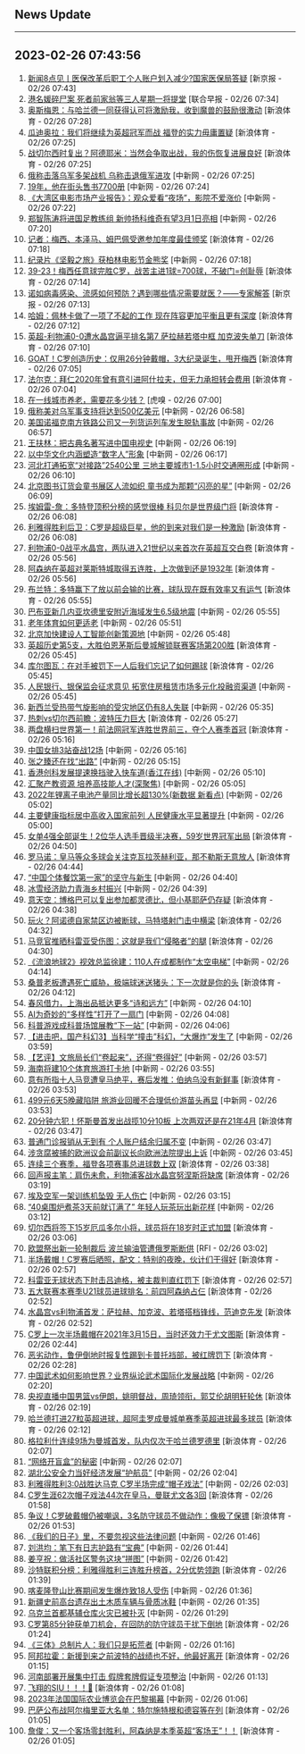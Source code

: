 ## News Update
---
2023-02-26 07:43:56
---
1. <a target="_blank" href="https://www.bjnews.com.cn/detail-167736621914569.html">新闻8点见丨医保改革后职工个人账户划入减少?国家医保局答疑</a> [新京报 - 02/26 07:43]
2. <a target="_blank" href="https://www.zaobao.com/realtime/china/story20230226-1367020">港名媛碎尸案  死者前家翁等三人星期一将提堂</a> [联合早报 - 02/26 07:34]
3. <a target="_blank" href="https://k.sina.cn/article_2018499075_784fda0302001lttu.html?from=sports&subch=osport">奥斯梅恩：与哈兰德一同获得认可将激励我，收到魔兽的鼓励很激动</a> [新浪体育 - 02/26 07:28]
4. <a target="_blank" href="https://k.sina.cn/article_2018499075_784fda0302001ltts.html?from=sports&subch=osport">瓜迪奥拉：我们将继续为英超冠军而战 福登的实力毋庸置疑</a> [新浪体育 - 02/26 07:25]
5. <a target="_blank" href="https://k.sina.cn/article_2018499075_784fda0302001lttr.html?from=sports&subch=osport">战切尔西时复出？阿德耶米：当然会争取出战，我的伤恢复进展良好</a> [新浪体育 - 02/26 07:25]
6. <a target="_blank" href="http://www.chinanews.com//gj/2023/02-26/9960955.shtml">俄称击落乌军多架战机 乌称击退俄军进攻</a> [中新网 - 02/26 07:25]
7. <a target="_blank" href="http://www.chinanews.com//sh/2023/02-26/9960954.shtml">19年，他在街头售书7700册</a> [中新网 - 02/26 07:24]
8. <a target="_blank" href="http://www.chinanews.com//cul/2023/02-26/9960953.shtml">《大湾区电影市场产业报告》：观众爱看“夜场”，影院不爱涨价</a> [中新网 - 02/26 07:22]
9. <a target="_blank" href="http://www.chinanews.com//ty/2023/02-26/9960952.shtml">郑智陈涛将进国足教练组 新帅扬科维奇有望3月1日亮相</a> [中新网 - 02/26 07:20]
10. <a target="_blank" href="https://k.sina.cn/article_5695956221_1538164fd020016m1g.html?from=sports&subch=osport">记者：梅西、本泽马、姆巴佩受邀参加年度最佳颁奖</a> [新浪体育 - 02/26 07:18]
11. <a target="_blank" href="http://www.chinanews.com//cul/2023/02-26/9960951.shtml">纪录片《坚毅之旅》获柏林电影节金熊奖</a> [中新网 - 02/26 07:18]
12. <a target="_blank" href="https://k.sina.cn/article_2834321443_a8f0502300100y9i1.html?from=sports&subch=global">39-23！梅西任意球完胜C罗，战苦主进1球=700球，不破门=创耻辱</a> [新浪体育 - 02/26 07:14]
13. <a target="_blank" href="https://www.bjnews.com.cn/detail-167736667814576.html">诺如病毒感染、流感如何预防？遇到哪些情况需要就医？——专家解答</a> [新京报 - 02/26 07:13]
14. <a target="_blank" href="https://k.sina.cn/article_2018499075_784fda0302001lttq.html?from=sports&subch=osport">哈姆：佩林卡做了一项了不起的工作 现在阵容更加平衡且更有深度</a> [新浪体育 - 02/26 07:12]
15. <a target="_blank" href="https://k.sina.cn/article_6507359464_183de6ce8020015kzp.html?from=sports&subch=osport">英超-利物浦0-0遭水晶宫逼平排名第7 萨拉赫若塔中框 加克波失单刀</a> [新浪体育 - 02/26 07:10]
16. <a target="_blank" href="https://k.sina.cn/article_2306880600_89803458001016ppo.html?from=sports&subch=global">GOAT！C罗创造历史：仅用26分钟戴帽，3大纪录诞生，甩开梅西</a> [新浪体育 - 02/26 07:05]
17. <a target="_blank" href="https://k.sina.cn/article_2018499075_784fda0302001lttn.html?from=sports&subch=osport">法尔克：拜仁2020年曾有意引进阿什拉夫，但无力承担转会费用</a> [新浪体育 - 02/26 07:04]
18. <a target="_blank" href="https://www.huxiu.com/article/802892.html">在一线城市养老，需要花多少钱？</a> [虎嗅 - 02/26 07:00]
19. <a target="_blank" href="http://www.chinanews.com//gj/2023/02-26/9960950.shtml">俄称美对乌军事支持将达到500亿美元</a> [中新网 - 02/26 06:58]
20. <a target="_blank" href="http://www.chinanews.com//gj/2023/02-26/9960949.shtml">美国诺福克南方铁路公司又一列货运列车发生脱轨事故</a> [中新网 - 02/26 06:57]
21. <a target="_blank" href="http://www.chinanews.com//cul/2023/02-26/9960948.shtml">王扶林：把古典名著写进中国电视史</a> [中新网 - 02/26 06:19]
22. <a target="_blank" href="http://www.chinanews.com//cul/2023/02-26/9960947.shtml">以中华文化内涵塑造“数字人”形象</a> [中新网 - 02/26 06:17]
23. <a target="_blank" href="http://www.chinanews.com//sh/2023/02-26/9960945.shtml">河北打通拓宽“对接路”2540公里 三地主要城市1-1.5小时交通圈形成</a> [中新网 - 02/26 06:10]
24. <a target="_blank" href="http://www.chinanews.com//sh/2023/02-26/9960944.shtml">北京图书订货会童书展区人流如织 童书成为那颗“闪亮的星”</a> [中新网 - 02/26 06:09]
25. <a target="_blank" href="https://k.sina.cn/article_2018499075_784fda0302001ltt2.html?from=sports&subch=osport">埃姆雷-詹：多特登顶积分榜的感觉很棒 科贝尔是世界级门将</a> [新浪体育 - 02/26 06:08]
26. <a target="_blank" href="https://k.sina.cn/article_2018499075_784fda0302001ltt1.html?from=sports&subch=osport">利雅得胜利后卫：C罗是超级巨星，他的到来对我们是一种激励</a> [新浪体育 - 02/26 06:08]
27. <a target="_blank" href="https://k.sina.cn/article_2018499075_784fda0302001ltsz.html?from=sports&subch=osport">利物浦0-0战平水晶宫，两队进入21世纪以来首次在英超互交白卷</a> [新浪体育 - 02/26 05:56]
28. <a target="_blank" href="https://k.sina.cn/article_2018499075_784fda0302001ltsy.html?from=sports&subch=osport">阿森纳在英超对莱斯特城取得五连胜，上次做到还是1932年</a> [新浪体育 - 02/26 05:56]
29. <a target="_blank" href="https://k.sina.cn/article_2018499075_784fda0302001ltsx.html?from=sports&subch=osport">布兰特：多特赢下了放以前会输的比赛，球队现在既有效率又有运气</a> [新浪体育 - 02/26 05:55]
30. <a target="_blank" href="http://www.chinanews.com//gj/2023/02-26/9960943.shtml">巴布亚新几内亚坎德里安附近海域发生6.5级地震</a> [中新网 - 02/26 05:55]
31. <a target="_blank" href="http://www.chinanews.com//cj/2023/02-26/9960942.shtml">老年体育如何更适老</a> [中新网 - 02/26 05:51]
32. <a target="_blank" href="http://www.chinanews.com//cj/2023/02-26/9960941.shtml">北京加快建设人工智能创新策源地</a> [中新网 - 02/26 05:48]
33. <a target="_blank" href="https://k.sina.cn/article_2018499075_784fda0302001ltst.html?from=sports&subch=osport">英超历史第5支，大胜伯恩茅斯后曼城解锁联赛客场第200胜</a> [新浪体育 - 02/26 05:45]
34. <a target="_blank" href="https://k.sina.cn/article_2018499075_784fda0302001ltsu.html?from=sports&subch=osport">库尔图瓦：在对手被罚下一人后我们忘记了如何踢球</a> [新浪体育 - 02/26 05:45]
35. <a target="_blank" href="http://www.chinanews.com//cj/2023/02-26/9960939.shtml">人民银行、银保监会征求意见 拓宽住房租赁市场多元化投融资渠道</a> [中新网 - 02/26 05:45]
36. <a target="_blank" href="http://www.chinanews.com//gj/2023/02-26/9960938.shtml">新西兰受热带气旋影响的受灾地区仍有8人失联</a> [中新网 - 02/26 05:35]
37. <a target="_blank" href="https://k.sina.cn/article_2018499075_784fda0302001ltsm.html?from=sports&subch=osport">热刺vs切尔西前瞻：波特压力巨大</a> [新浪体育 - 02/26 05:27]
38. <a target="_blank" href="https://k.sina.cn/article_2575032767_997be1bf001012qrl.html?from=sports&subch=tennis">两盘横扫世界第一！前法网冠军连胜世界前三，夺个人赛季首冠</a> [新浪体育 - 02/26 05:16]
39. <a target="_blank" href="http://www.chinanews.com//ty/2023/02-26/9960937.shtml">中国女排3站奋战12场</a> [中新网 - 02/26 05:16]
40. <a target="_blank" href="http://www.chinanews.com//ty/2023/02-26/9960936.shtml">张之臻还在找“出路”</a> [中新网 - 02/26 05:15]
41. <a target="_blank" href="http://www.chinanews.com//gn/2023/02-26/9960935.shtml">香港创科发展提速换挡驶入快车道(香江在线)</a> [中新网 - 02/26 05:10]
42. <a target="_blank" href="http://www.chinanews.com//gn/2023/02-26/9960934.shtml">汇聚产教资源 培养高技能人才(深聚焦)</a> [中新网 - 02/26 05:05]
43. <a target="_blank" href="http://www.chinanews.com//cj/2023/02-26/9960933.shtml">2022年锂离子电池产量同比增长超130%(新数据 新看点)</a> [中新网 - 02/26 05:02]
44. <a target="_blank" href="http://www.chinanews.com//gn/2023/02-26/9960932.shtml">主要健康指标居中高收入国家前列 人民健康水平显著提升</a> [中新网 - 02/26 05:00]
45. <a target="_blank" href="https://k.sina.cn/article_1688096585_649e4f490200172ey.html?from=sports&subch=osport">女单4强全部诞生！2位华人选手晋级半决赛，59岁世界冠军出局</a> [新浪体育 - 02/26 04:50]
46. <a target="_blank" href="https://k.sina.cn/article_2018499075_784fda0302001ltsj.html?from=sports&subch=osport">罗马诺：皇马等众多球会关注克瓦拉茨赫利亚，那不勒斯无意放人</a> [新浪体育 - 02/26 04:44]
47. <a target="_blank" href="http://www.chinanews.com//sh/2023/02-26/9960931.shtml">“中国个体餐饮第一家”的坚守与新生</a> [中新网 - 02/26 04:40]
48. <a target="_blank" href="http://www.chinanews.com//gn/2023/02-26/9960930.shtml">冰雪经济助力青海乡村振兴</a> [中新网 - 02/26 04:39]
49. <a target="_blank" href="https://k.sina.cn/article_2018499075_784fda0302001ltsg.html?from=sports&subch=osport">意天空：博格巴可以复出参加都灵德比，但小基耶萨仍存疑</a> [新浪体育 - 02/26 04:38]
50. <a target="_blank" href="https://k.sina.cn/article_2018499075_784fda0302001ltsb.html?from=sports&subch=osport">玩火？阿诺德自家禁区边被断球，马特塔射门击中横梁</a> [新浪体育 - 02/26 04:32]
51. <a target="_blank" href="https://k.sina.cn/article_2018499075_784fda0302001ltse.html?from=sports&subch=osport">马竞官推晒科雷亚受伤图：这就是我们“侵略者”的腿</a> [新浪体育 - 02/26 04:30]
52. <a target="_blank" href="http://www.chinanews.com//sh/2023/02-26/9960929.shtml">《流浪地球2》视效总监徐建：110人在成都制作“太空电梯”</a> [中新网 - 02/26 04:14]
53. <a target="_blank" href="https://k.sina.cn/article_2018499075_784fda0302001lts7.html?from=sports&subch=osport">桑普老板遭遇死亡威胁，极端球迷送猪头：下一次就是你的头</a> [新浪体育 - 02/26 04:12]
54. <a target="_blank" href="http://www.chinanews.com//cul/2023/02-26/9960928.shtml">春风借力，上海出品抵达更多“诗和远方”</a> [中新网 - 02/26 04:10]
55. <a target="_blank" href="http://www.chinanews.com//cj/2023/02-26/9960927.shtml">AI为奇妙的“多样性”打开了一扇门</a> [中新网 - 02/26 04:08]
56. <a target="_blank" href="http://www.chinanews.com//sh/2023/02-26/9960926.shtml">科普游戏成科普场馆展教“下一站”</a> [中新网 - 02/26 04:06]
57. <a target="_blank" href="http://www.chinanews.com//cul/2023/02-26/9960925.shtml">【进击吧，国产科幻3】当科学“撞击”科幻，“大爆炸”发生了</a> [中新网 - 02/26 03:59]
58. <a target="_blank" href="http://www.chinanews.com//sh/2023/02-26/9960924.shtml">【艺评】文旅局长们“卷起来”，还得“卷得好”</a> [中新网 - 02/26 03:57]
59. <a target="_blank" href="http://www.chinanews.com//sh/2023/02-26/9960923.shtml">海南将建10个体育旅游打卡地</a> [中新网 - 02/26 03:55]
60. <a target="_blank" href="https://k.sina.cn/article_2018499075_784fda0302001lts3.html?from=sports&subch=osport">意有所指十人马竞遭皇马绝平，赛后发推：伯纳乌没有新鲜事</a> [新浪体育 - 02/26 03:53]
61. <a target="_blank" href="http://www.chinanews.com//sh/2023/02-26/9960922.shtml">499元6天5晚藏陷阱 旅游业回暖不合理低价游苗头再显</a> [中新网 - 02/26 03:53]
62. <a target="_blank" href="https://k.sina.cn/article_2018499075_784fda0302001lts2.html?from=sports&subch=osport">20分钟六犯！怀斯曼首发出战揽10分10板 上次两双还是在21年4月</a> [新浪体育 - 02/26 03:47]
63. <a target="_blank" href="http://www.chinanews.com//sh/2023/02-26/9960921.shtml">普通门诊报销从无到有 个人账户结余归属不变</a> [中新网 - 02/26 03:47]
64. <a target="_blank" href="http://www.chinanews.com//gj/2023/02-26/9960920.shtml">涉贪腐被捕的欧洲议会前副议长向欧洲法院提出上诉</a> [中新网 - 02/26 03:45]
65. <a target="_blank" href="https://k.sina.cn/article_2018499075_784fda0302001ltrz.html?from=sports&subch=osport">连续三个赛季，福登各项赛事总进球数上双</a> [新浪体育 - 02/26 03:38]
66. <a target="_blank" href="https://k.sina.cn/article_2018499075_784fda0302001ltro.html?from=sports&subch=osport">回声报主笔：肩伤未愈，利物浦客战水晶宫努涅斯将缺席</a> [新浪体育 - 02/26 03:19]
67. <a target="_blank" href="http://www.chinanews.com//gj/2023/02-26/9960918.shtml">埃及空军一架训练机坠毁 无人伤亡</a> [中新网 - 02/26 03:15]
68. <a target="_blank" href="http://www.chinanews.com//sh/2023/02-26/9960919.shtml">“40桌围炉煮茶3天前就订满了” 年轻人玩茶玩出新花样</a> [中新网 - 02/26 03:12]
69. <a target="_blank" href="https://k.sina.cn/article_2018499075_784fda0302001ltrl.html?from=sports&subch=osport">切尔西将签下15岁厄瓜多尔小将，球员将在18岁时正式加盟</a> [新浪体育 - 02/26 03:06]
70. <a target="_blank" href="https://www.rfi.fr/cn/%E5%9B%BD%E9%99%85%E6%8A%A5%E9%81%93/20230225-%E9%92%88%E5%AF%B9%E9%9D%9E%E6%B4%B2%E4%BA%BA%E6%9D%83%E4%BE%B5%E7%8A%AF%E8%A1%8C%E4%B8%BA-%E6%AC%A7%E7%9B%9F%E8%BF%BD%E5%8A%A0%E5%88%B6%E8%A3%81%E7%93%A6%E6%A0%BC%E7%BA%B3%E9%9B%86%E5%9B%A2">欧盟祭出新一轮制裁后 波兰输油管遭俄罗斯断供</a> [RFI - 02/26 03:02]
71. <a target="_blank" href="https://k.sina.cn/article_2018499075_784fda0302001ltrg.html?from=sports&subch=osport">半场戴帽！C罗赛后晒照，配文：特别的夜晚，伙计们干得好</a> [新浪体育 - 02/26 02:57]
72. <a target="_blank" href="https://k.sina.cn/article_2018499075_784fda0302001ltri.html?from=sports&subch=osport">科雷亚无球状态下肘击吕迪格，被主裁判直红罚下</a> [新浪体育 - 02/26 02:57]
73. <a target="_blank" href="https://k.sina.cn/article_2018499075_784fda0302001ltre.html?from=sports&subch=osport">五大联赛本赛季U21球员进球排名：前四阿森纳占仨</a> [新浪体育 - 02/26 02:52]
74. <a target="_blank" href="https://k.sina.cn/article_2018499075_784fda0302001ltrf.html?from=sports&subch=osport">水晶宫vs利物浦首发：萨拉赫、加克波、若塔搭档锋线，范迪克先发</a> [新浪体育 - 02/26 02:52]
75. <a target="_blank" href="https://k.sina.cn/article_2018499075_784fda0302001ltrd.html?from=sports&subch=osport">C罗上一次半场戴帽在2021年3月15日，当时还效力于尤文图斯</a> [新浪体育 - 02/26 02:44]
76. <a target="_blank" href="https://k.sina.cn/article_2018499075_784fda0302001ltr7.html?from=sports&subch=osport">恶劣动作，鲁伊倒地时报复性踢到卡普托裆部，被红牌罚下</a> [新浪体育 - 02/26 02:28]
77. <a target="_blank" href="http://www.chinanews.com//ty/2023/02-26/9960916.shtml">中国武术如何影响世界？业界纵论武术国际化发展战略</a> [中新网 - 02/26 02:20]
78. <a target="_blank" href="https://k.sina.cn/article_1685707867_6479dc5b00101a28m.html?from=sports&subch=cba">央视直播中国男篮vs伊朗，姚明督战，周琦领衔，郭艾伦胡明轩轮休</a> [新浪体育 - 02/26 02:19]
79. <a target="_blank" href="https://k.sina.cn/article_2018499075_784fda0302001ltr0.html?from=sports&subch=osport">哈兰德打进27粒英超进球，超阿圭罗成曼城单赛季英超进球最多球员</a> [新浪体育 - 02/26 02:12]
80. <a target="_blank" href="https://k.sina.cn/article_2018499075_784fda0302001ltqx.html?from=sports&subch=osport">格拉利什连续9场为曼城首发，队内仅次于哈兰德罗德里</a> [新浪体育 - 02/26 02:07]
81. <a target="_blank" href="http://www.chinanews.com//sh/2023/02-26/9960915.shtml">“网络开盲盒”的秘密</a> [中新网 - 02/26 02:07]
82. <a target="_blank" href="http://www.chinanews.com//gn/2023/02-26/9960913.shtml">湖北公安全力当好经济发展“护航员”</a> [中新网 - 02/26 02:04]
83. <a target="_blank" href="http://www.chinanews.com//ty/2023/02-26/9960914.shtml">利雅得胜利3:0战胜达马克 C罗半场完成“帽子戏法”</a> [中新网 - 02/26 02:03]
84. <a target="_blank" href="https://k.sina.cn/article_2018499075_784fda0302001ltqv.html?from=sports&subch=osport">C罗生涯62次帽子戏法44次在皇马，曼联尤文各3回</a> [新浪体育 - 02/26 01:58]
85. <a target="_blank" href="https://k.sina.cn/article_1356168525_50d57d4d001017njm.html?from=sports&subch=global">争议！C罗破戴帽仍被嘲讽，3名防守球员不做动作：像极了保镖</a> [新浪体育 - 02/26 01:53]
86. <a target="_blank" href="http://www.chinanews.com//gn/2023/02-26/9960912.shtml">《我们的日子》里，不要忽视这些法律问题</a> [中新网 - 02/26 01:46]
87. <a target="_blank" href="http://www.chinanews.com//gn/2023/02-26/9960911.shtml">刘洪均：笔下有日志护路有“宝典”</a> [中新网 - 02/26 01:44]
88. <a target="_blank" href="http://www.chinanews.com//gn/2023/02-26/9960910.shtml">姜亨祝：做活社区警务这块“拼图”</a> [中新网 - 02/26 01:42]
89. <a target="_blank" href="https://k.sina.cn/article_2018499075_784fda0302001ltqm.html?from=sports&subch=osport">沙特联积分榜：利雅得胜利三连胜升榜首，2分优势领跑</a> [新浪体育 - 02/26 01:39]
90. <a target="_blank" href="http://www.chinanews.com//gj/2023/02-26/9960909.shtml">喀麦隆登山比赛期间发生爆炸致18人受伤</a> [中新网 - 02/26 01:36]
91. <a target="_blank" href="http://www.chinanews.com//cul/2023/02-26/9960908.shtml">新疆史前高台遗存出土木质车辆与骨质冰鞋</a> [中新网 - 02/26 01:35]
92. <a target="_blank" href="http://www.chinanews.com//gj/2023/02-26/9960907.shtml">乌克兰首都基辅仓库火灾已被扑灭</a> [中新网 - 02/26 01:29]
93. <a target="_blank" href="https://k.sina.cn/article_2018499075_784fda0302001ltq9.html?from=sports&subch=osport">C罗第85分钟获单刀机会，在回防的防守球员干扰下倒地</a> [新浪体育 - 02/26 01:24]
94. <a target="_blank" href="http://www.chinanews.com//cul/2023/02-26/9960906.shtml">《三体》总制片人：我们只是拓荒者</a> [中新网 - 02/26 01:16]
95. <a target="_blank" href="https://k.sina.cn/article_2018499075_784fda0302001ltq8.html?from=sports&subch=osport">阿邦拉霍：新援到来之前波特的战绩也不好，他最好离开</a> [新浪体育 - 02/26 01:15]
96. <a target="_blank" href="http://www.chinanews.com//sh/2023/02-26/9960905.shtml">河南部署开展集中打击 假牌套牌假证专项整治</a> [中新网 - 02/26 01:13]
97. <a target="_blank" href="https://k.sina.cn/article_2018499075_m784fda0302001ltq6.html?from=sports&subch=osport">飞翔的SIU！！！🤩</a> [新浪体育 - 02/26 01:08]
98. <a target="_blank" href="http://www.chinanews.com//gj/2023/02-26/9960904.shtml">2023年法国国际农业博览会在巴黎揭幕</a> [中新网 - 02/26 01:06]
99. <a target="_blank" href="https://k.sina.cn/article_2018499075_784fda0302001ltpz.html?from=sports&subch=osport">巴萨公布战阿尔梅里亚大名单：特尔施特根和德容等在列</a> [新浪体育 - 02/26 01:05]
100. <a target="_blank" href="https://k.sina.cn/article_2018499075_784fda0302001ltq1.html?from=sports&subch=osport">詹俊：又一个客场零封胜利，阿森纳是本季英超“客场王”！！</a> [新浪体育 - 02/26 01:05]
